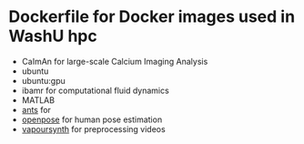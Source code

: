 # Dockerfile for Docker images used in WashU hpc

- CaImAn for large-scale Calcium Imaging Analysis
- ubuntu
- ubuntu:gpu
- ibamr for computational fluid dynamics
- MATLAB
- [ants](ants/Dockerfile) for 
- [openpose](openpose/Dockerfile) for human pose estimation
- [vapoursynth](vapoursynth/Dockerfile) for preprocessing videos
